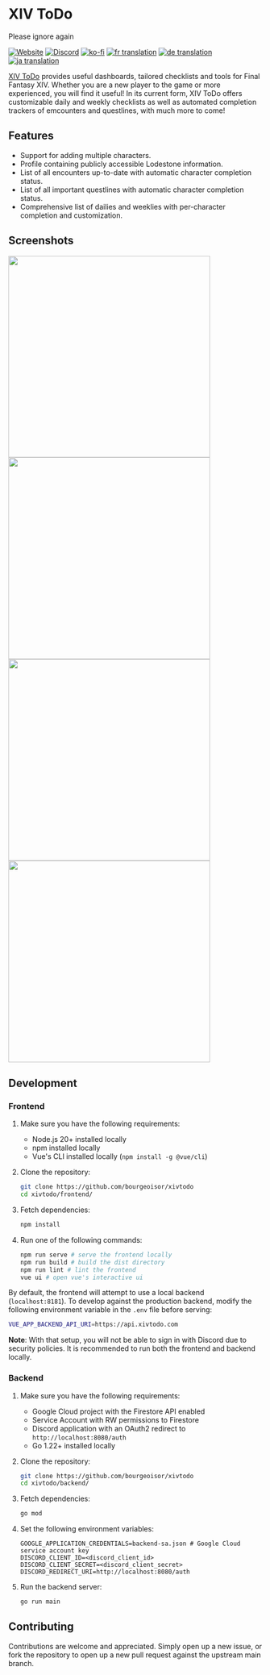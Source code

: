 # XIV ToDo

Please ignore again

[![Website](https://img.shields.io/website?url=https%3A%2F%2Fxivtodo.com)](https://xivtodo.com/)
[![Discord](https://img.shields.io/discord/946996969354690600?label=discord)](https://discord.gg/zfzhKhG3zj)
[![ko-fi](https://img.shields.io/badge/buy%20me%20a%20coffee!-donate-success)](https://ko-fi.com/V7V569BFY)
[![fr translation](https://img.shields.io/badge/dynamic/json?color=blue&label=fr&style=flat&logo=crowdin&query=%24.progress.1.data.translationProgress&url=https%3A%2F%2Fbadges.awesome-crowdin.com%2Fstats-15746609-575411.json)](https://crowdin.com/project/xiv-todo)
[![de translation](https://img.shields.io/badge/dynamic/json?color=blue&label=de&style=flat&logo=crowdin&query=%24.progress.0.data.translationProgress&url=https%3A%2F%2Fbadges.awesome-crowdin.com%2Fstats-15746609-575411.json)](https://crowdin.com/project/xiv-todo)
[![ja translation](https://img.shields.io/badge/dynamic/json?color=blue&label=ja&style=flat&logo=crowdin&query=%24.progress.2.data.translationProgress&url=https%3A%2F%2Fbadges.awesome-crowdin.com%2Fstats-15746609-575411.json)](https://crowdin.com/project/xiv-todo)

[XIV ToDo](https://xivtodo.com) provides useful dashboards, tailored checklists and tools for Final Fantasy XIV. Whether you are a new player to the game or more experienced, you will find it useful! In its current form, XIV ToDo offers customizable daily and weekly checklists as well as automated completion trackers of emcounters and questlines, with much more to come!

## Features

- Support for adding multiple characters.
- Profile containing publicly accessible Lodestone information.
- List of all encounters up-to-date with automatic character completion status.
- List of all important questlines with automatic character completion status.
- Comprehensive list of dailies and weeklies with per-character completion and customization.

## Screenshots

<img src="https://user-images.githubusercontent.com/3271352/231013111-2b3e6dcb-7efa-4628-9998-39d869658d5b.png" width=400 /> <img src="https://user-images.githubusercontent.com/3271352/231013112-eaf34cc8-3b6a-4180-b90e-c6825eec787a.png" width=400 /> <img src="https://user-images.githubusercontent.com/3271352/231013106-2c46d733-ffeb-49b1-b574-e322083ba506.png" width=400 /> <img src="https://user-images.githubusercontent.com/3271352/231013109-e77d2faf-6bdd-4f0b-95d5-0f4c6aab4c16.png" width=400 />

## Development

### Frontend

1. Make sure you have the following requirements:
   - Node.js 20+ installed locally
   - npm installed locally
   - Vue's CLI installed locally (`npm install -g @vue/cli`)

2. Clone the repository:
   ```sh
   git clone https://github.com/bourgeoisor/xivtodo
   cd xivtodo/frontend/
   ```

3. Fetch dependencies:
   ```sh
   npm install
   ```

4. Run one of the following commands:
   ```sh
   npm run serve # serve the frontend locally
   npm run build # build the dist directory
   npm run lint # lint the frontend
   vue ui # open vue's interactive ui
   ```

By default, the frontend will attempt to use a local backend (`localhost:8181`). To develop against the production backend, modify the following environment variable in the `.env` file before serving:
```sh
VUE_APP_BACKEND_API_URI=https://api.xivtodo.com
```

**Note**: With that setup, you will not be able to sign in with Discord due to security policies. It is recommended to run both the frontend and backend locally.

### Backend

1. Make sure you have the following requirements:
   - Google Cloud project with the Firestore API enabled
   - Service Account with RW permissions to Firestore
   - Discord application with an OAuth2 redirect to `http://localhost:8080/auth`
   - Go 1.22+ installed locally

2. Clone the repository:
   ```sh
   git clone https://github.com/bourgeoisor/xivtodo
   cd xivtodo/backend/
   ```

3. Fetch dependencies:
   ```sh
   go mod
   ```

4. Set the following environment variables:
   ```
   GOOGLE_APPLICATION_CREDENTIALS=backend-sa.json # Google Cloud service account key
   DISCORD_CLIENT_ID=<discord_client_id>
   DISCORD_CLIENT_SECRET=<discord_client_secret>
   DISCORD_REDIRECT_URI=http://localhost:8080/auth
   ```

5. Run the backend server:
   ```sh
   go run main
   ```

## Contributing

Contributions are welcome and appreciated. Simply open up a new issue, or fork the repository to open up a new pull request against the upstream main branch.
